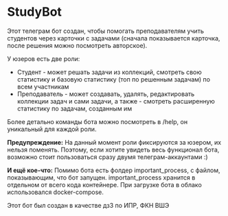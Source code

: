 # StudyBot
Этот телеграм бот создан, чтобы помогать преподавателям учить студентов через карточки с задачами (сначала показывается карточка, после решения можно посмотреть авторское).

У юзеров есть две роли:
- Студент - может решать задачи из коллекций, смотреть свою статистику и базовую статистику (топ по решенным задачам) по всем участникам 
- Преподаватель - может создавать, удалять, редактировать коллекции задач и сами задачи, а также - смотреть расширенную статистику по задачам, созданным им

Более детально команды бота можно посмотреть в /help, он уникальный для каждой роли.

**Предупреждение:** На данный момент роли фиксируются за юзером, их нельзя поменять. Поэтому, если хотите увидеть весь функционал бота, возможно стоит пользоваться сразу двумя телеграм-аккаунтами :)

**И ещё кое-что:** Помимо бота есть фолдер important_process, с файлом, показывающим, что бот запущен. important_process хранится в отдельном от всего кода контейнере. При загрузке бота в облако использовался docker-compose. 

Этот бот был создан в качестве дз3 по ИПР, ФКН ВШЭ 
